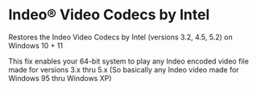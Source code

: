 # Indeo® Video Codecs by Intel 
Restores the Indeo Video Codecs by Intel (versions 3.2, 4.5, 5.2) on Windows 10 + 11

This fix enables your 64-bit system to play any Indeo encoded video file made for versions 3.x thru 5.x (So basically any Indeo video made for Windows 95 thru Windows XP)
